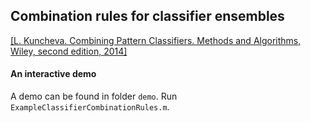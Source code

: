 ## Combination rules for classifier ensembles 

[[L. Kuncheva. Combining Pattern Classifiers. Methods and Algorithms, 
Wiley, second edition, 
2014]](http://eu.wiley.com/WileyCDA/WileyTitle/productCd-1118315235.html)

#### An interactive demo
A demo can be found in folder `demo`. Run `ExampleClassifierCombinationRules.m`.

 
